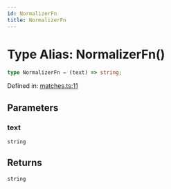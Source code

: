 ```yaml
---
id: NormalizerFn
title: NormalizerFn
---
```


<!-- DO NOT EDIT: this page is autogenerated from the type comments -->

# Type Alias: NormalizerFn()

```ts
type NormalizerFn = (text) => string;
```

Defined in: [matches.ts:11](https://github.com/Romulad/cli-testing-library/blob/main/packages/cli-testing-library/src/matches.ts#L11)

## Parameters

### text

`string`

## Returns

`string`
